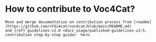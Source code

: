 # How to contribute to Voc4Cat?

```{todo}
Move and merge documentation on contribution process from [readme](https://github.com/nfdi4cat/voc4cat/blob/main/README.md)
and {ref}`guidelines-v2.0 <docs_usage/published-guidelines-v2:5. contribution step-by-step guide>` here.
```
